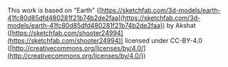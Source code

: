 This work is based on "Earth" ([https://sketchfab.com/3d-models/earth-41fc80d85dfd480281f21b74b2de2faa](https://sketchfab.com/3d-models/earth-41fc80d85dfd480281f21b74b2de2faa)) by Akshat ([https://sketchfab.com/shooter24994](https://sketchfab.com/shooter24994)) licensed under CC-BY-4.0 ([http://creativecommons.org/licenses/by/4.0/](http://creativecommons.org/licenses/by/4.0/))